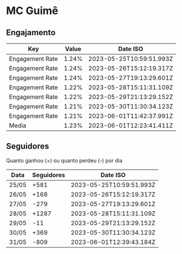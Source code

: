 # MC Guimê

## Engajamento

| Key             | Value | Date ISO                 |
| --------------- | ----- | ------------------------ |
| Engagement Rate | 1.24% | 2023-05-25T10:59:51.993Z |
| Engagement Rate | 1.24% | 2023-05-26T15:12:19.317Z |
| Engagement Rate | 1.24% | 2023-05-27T19:13:29.601Z |
| Engagement Rate | 1.22% | 2023-05-28T15:11:31.109Z |
| Engagement Rate | 1.22% | 2023-05-29T21:13:29.152Z |
| Engagement Rate | 1.21% | 2023-05-30T11:30:34.123Z |
| Engagement Rate | 1.21% | 2023-06-01T11:42:37.991Z |
| Media           | 1.23% | 2023-06-01T12:23:41.411Z |

## Seguidores

Quanto ganhou (+) ou quanto perdeu (-) por dia

| Data  | Seguidores | Date ISO                 |
| ----- | ---------- | ------------------------ |
| 25/05 | +581       | 2023-05-25T10:59:51.993Z |
| 26/05 | +168       | 2023-05-26T15:12:19.317Z |
| 27/05 | -279       | 2023-05-27T19:13:29.601Z |
| 28/05 | +1287      | 2023-05-28T15:11:31.109Z |
| 29/05 | -11        | 2023-05-29T21:13:29.152Z |
| 30/05 | +369       | 2023-05-30T11:30:34.123Z |
| 31/05 | -809       | 2023-06-01T12:39:43.184Z |